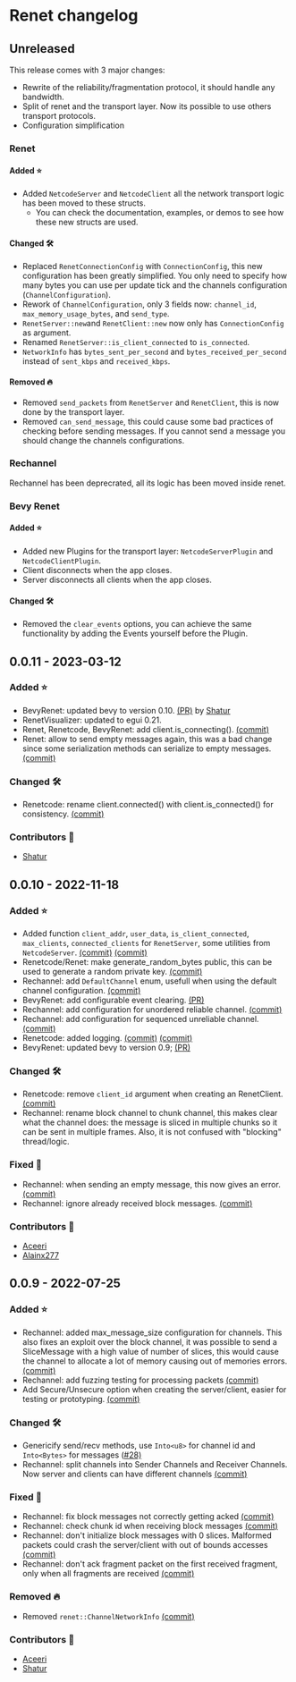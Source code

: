 # Renet changelog

## Unreleased

This release comes with 3 major changes:

* Rewrite of the reliability/fragmentation protocol, it should handle any bandwidth.
* Split of renet and the transport layer. Now its possible to use others transport protocols.
* Configuration simplification

### Renet

#### Added ⭐

* Added `NetcodeServer` and `NetcodeClient` all the network transport logic has been moved to these structs.
  * You can check the documentation, examples, or demos to see how these new structs are used.

#### Changed 🛠️

* Replaced `RenetConnectionConfig` with `ConnectionConfig`, this new configuration has been greatly simplified. You only need to specify how many bytes you can use per update tick and the channels configuration (`ChannelConfiguration`).
* Rework of `ChannelConfiguration`, only 3 fields now: `channel_id`, `max_memory_usage_bytes`, and `send_type`.
* `RenetServer::new`and `RenetClient::new` now only has `ConnectionConfig` as argument.
* Renamed `RenetServer::is_client_connected` to `is_connected`.
* `NetworkInfo` has `bytes_sent_per_second` and `bytes_received_per_second` instead of `sent_kbps` and `received_kbps`.

#### Removed 🔥

* Removed `send_packets` from `RenetServer` and `RenetClient`, this is now done by the transport layer.
* Removed `can_send_message`, this could cause some bad practices of checking before sending messages. If you cannot send a message you should change the channels configurations.

### Rechannel

Rechannel has been deprecrated, all its logic has been moved inside renet.

### Bevy Renet

#### Added ⭐

* Added new Plugins for the transport layer: `NetcodeServerPlugin` and `NetcodeClientPlugin`.
* Client disconnects when the app closes.
* Server disconnects all clients when the app closes.

#### Changed 🛠️

* Removed the `clear_events` options, you can achieve the same functionality by adding the Events yourself before the Plugin.

## 0.0.11 - 2023-03-12

### Added ⭐

* BevyRenet: updated bevy to version 0.10. [(PR)](https://github.com/lucaspoffo/renet/pull/77) by [Shatur](https://github.com/Shatur)
* RenetVisualizer: updated to egui 0.21.
* Renet, Renetcode, BevyRenet: add client.is_connecting(). [(commit)](https://github.com/lucaspoffo/renet/commit/88834d4d2c9708ecec0c7f2997ca52b2b4d56641)
* Renet: allow to send empty messages again, this was a bad change since some serialization methods can serialize to empty messages. [(commit)](https://github.com/lucaspoffo/renet/commit/1e287018c7201ec339406a8dd6483714ade7f0ba)

### Changed 🛠️

* Renetcode: rename client.connected() with client.is_connected() for consistency. [(commit)](https://github.com/lucaspoffo/renet/commit/88834d4d2c9708ecec0c7f2997ca52b2b4d56641)

### Contributors 🙏

* [Shatur](https://github.com/Shatur)

## 0.0.10 - 2022-11-18

### Added ⭐

* Added function `client_addr`, `user_data`, `is_client_connected`, `max_clients`, `connected_clients` for `RenetServer`, some utilities from `NetcodeServer`. [(commit)](https://github.com/lucaspoffo/renet/commit/576962e53a2e2b74f8f3c8355ae2abf706826f73) [(commit)](https://github.com/lucaspoffo/renet/commit/dff1fc5785ac2b82309b92477c90a250feb3af55)
* Renetcode/Renet: make generate_random_bytes public, this can be used to generate a random private key. [(commit)](https://github.com/lucaspoffo/renet/commit/f8509f11017e2d234c8059cc181f9644468ea87f)
* Rechannel: add `DefaultChannel` enum, usefull when using the default channel configuration. [(commit)](https://github.com/lucaspoffo/renet/commit/58311b4e7293555bd50e0c1d3cd325f7aa26d068)
* BevyRenet: add configurable event clearing. [(PR)](https://github.com/lucaspoffo/renet/pull/34)
* Rechannel: add configuration for unordered reliable channel. [(commit)](https://github.com/lucaspoffo/renet/commit/6f6ddf592650c124daca66cebf394bc79a0bbebc)
* Rechannel: add configuration for sequenced unreliable channel. [(commit)](https://github.com/lucaspoffo/renet/commit/a415a5d542aabc2c09cb5e80c30738c787e6d672)
* Renetcode: added logging. [(commit)](https://github.com/lucaspoffo/renet/commit/c963b65b66325c536d115faab31638f3ad2b5e48) [(commit)](https://github.com/lucaspoffo/renet/commit/2e41366cc5daa98edc07c7980fbb8199d0a555db)
* BevyRenet: updated bevy to version 0.9; [(PR)](https://github.com/lucaspoffo/renet/pull/55)

### Changed 🛠️
* Renetcode: remove `client_id` argument when creating an RenetClient. [(commit)](https://github.com/lucaspoffo/renet/commit/b2affb5d5659f4744faf8802c0718cc38c53f011)
* Rechannel: rename block channel to chunk channel, this makes clear what the channel does: the message is sliced in multiple chunks so it can be sent in multiple frames. Also, it is not confused with "blocking" thread/logic.

### Fixed 🐛
* Rechannel: when sending an empty message, this now gives an error. [(commit)](https://github.com/lucaspoffo/renet/commit/210c752c30d059408aa5765bb91749cbeae27ced)
* Rechannel: ignore already received block messages.  [(commit)](https://github.com/lucaspoffo/renet/commit/6c15cf3db5b704fdb1a88cb250aecab6971b4d0a)

### Contributors 🙏
* [Aceeri](https://github.com/Aceeri)
* [Alainx277](https://github.com/Alainx277)

## 0.0.9 - 2022-07-25
### Added ⭐
* Rechannel: added max_message_size configuration for channels. This also fixes an exploit over the block channel,
it was possible to send a SliceMessage with a high value of number of slices, this would cause the channel to allocate a lot of memory causing out of memories errors. [(commit)](https://github.com/lucaspoffo/renet/commit/774d0eeb1d05356edc29a368561e735b0eb8ab9f)
* Rechannel: add fuzzing testing for processing packets [(commit)](https://github.com/lucaspoffo/renet/commit/5d273a561ece040865fb8800177b4a213e61b868)
* Add Secure/Unsecure option when creating the server/client, easier for testing or prototyping. [(commit)](https://github.com/lucaspoffo/renet/commit/e635b819123d7c90ea7c4a59d79af7660ec0c0df)

### Changed 🛠️

* Genericify send/recv methods, use `Into<u8>` for channel id and `Into<Bytes>` for messages ([#28)](https://github.com/lucaspoffo/renet/pull/28)
* Rechannel: split channels into Sender Channels and Receiver Channels. Now server and clients can have different channels [(commit)](https://github.com/lucaspoffo/renet/commit/e76fb907052bbb51368d7630cdd6cb6e4a6c1df8)

### Fixed 🐛
* Rechannel: fix block messages not correctly getting acked [(commit)](https://github.com/lucaspoffo/renet/commit/ca39390d0aaeec943ff152000e102e4c95a3a73e)
* Rechannel: check chunk id when receiving block messages [(commit)](https://github.com/lucaspoffo/renet/commit/83f843859ff13f6dc2373a2b71169483ebdd78bf)
* Rechannel: don't initialize block messages with 0 slices. Malformed packets could crash the server/client with out of bounds accesses [(commit)](https://github.com/lucaspoffo/renet/commit/ca39390d0aaeec943ff152000e102e4c95a3a73e)
* Rechannel: don't ack fragment packet on the first received fragment, only when all fragments are received [(commit)](https://github.com/lucaspoffo/renet/commit/207091a12eb74e037af2642fec2aaa7dd62c2b28)

### Removed 🔥
* Removed `renet::ChannelNetworkInfo` [(commit)](https://github.com/lucaspoffo/renet/commit/e76fb907052bbb51368d7630cdd6cb6e4a6c1df8)

### Contributors 🙏
* [Aceeri](https://github.com/Aceeri)
* [Shatur](https://github.com/Shatur)
